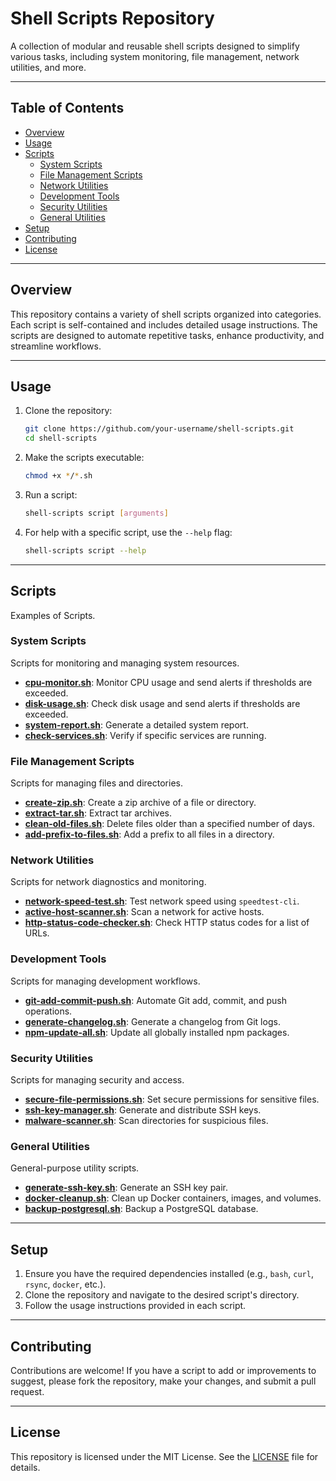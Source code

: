 # Shell Scripts Repository

A collection of modular and reusable shell scripts designed to simplify various tasks, including system monitoring, file management, network utilities, and more.

---

## Table of Contents

- [Overview](#overview)
- [Usage](#usage)
- [Scripts](#scripts)
  - [System Scripts](#system-scripts)
  - [File Management Scripts](#file-management-scripts)
  - [Network Utilities](#network-utilities)
  - [Development Tools](#development-tools)
  - [Security Utilities](#security-utilities)
  - [General Utilities](#general-utilities)
- [Setup](#setup)
- [Contributing](#contributing)
- [License](#license)

---

## Overview

This repository contains a variety of shell scripts organized into categories. Each script is self-contained and includes detailed usage instructions. The scripts are designed to automate repetitive tasks, enhance productivity, and streamline workflows.

---

## Usage

1. Clone the repository:
   ```bash
   git clone https://github.com/your-username/shell-scripts.git
   cd shell-scripts
   ```

2. Make the scripts executable:
   ```bash
   chmod +x */*.sh
   ```

3. Run a script:
   ```bash
   shell-scripts script [arguments]
   ```

4. For help with a specific script, use the `--help` flag:
   ```bash
   shell-scripts script --help
   ```

---

## Scripts
Examples of Scripts.

### System Scripts
Scripts for monitoring and managing system resources.

- **[cpu-monitor.sh](system-scripts/cpu-monitor.sh)**: Monitor CPU usage and send alerts if thresholds are exceeded.
- **[disk-usage.sh](system-scripts/disk-usage.sh)**: Check disk usage and send alerts if thresholds are exceeded.
- **[system-report.sh](system-scripts/system-report.sh)**: Generate a detailed system report.
- **[check-services.sh](system-scripts/check-services.sh)**: Verify if specific services are running.

### File Management Scripts
Scripts for managing files and directories.

- **[create-zip.sh](file-scripts/create-zip.sh)**: Create a zip archive of a file or directory.
- **[extract-tar.sh](file-scripts/extract-tar.sh)**: Extract tar archives.
- **[clean-old-files.sh](file-scripts/clean-old-files.sh)**: Delete files older than a specified number of days.
- **[add-prefix-to-files.sh](file-scripts/add-prefix-to-files.sh)**: Add a prefix to all files in a directory.

### Network Utilities
Scripts for network diagnostics and monitoring.

- **[network-speed-test.sh](network-and-connectivity/network-speed-test.sh)**: Test network speed using `speedtest-cli`.
- **[active-host-scanner.sh](network-and-connectivity/active-host-scanner.sh)**: Scan a network for active hosts.
- **[http-status-code-checker.sh](network-and-connectivity/http-status-code-checker.sh)**: Check HTTP status codes for a list of URLs.

### Development Tools
Scripts for managing development workflows.

- **[git-add-commit-push.sh](development-tools/git-add-commit-push.sh)**: Automate Git add, commit, and push operations.
- **[generate-changelog.sh](development-tools/generate-changelog.sh)**: Generate a changelog from Git logs.
- **[npm-update-all.sh](development-tools/npm-update-all.sh)**: Update all globally installed npm packages.

### Security Utilities
Scripts for managing security and access.

- **[secure-file-permissions.sh](security-utilities/secure-file-permissions.sh)**: Set secure permissions for sensitive files.
- **[ssh-key-manager.sh](security-utilities/ssh-key-manager.sh)**: Generate and distribute SSH keys.
- **[malware-scanner.sh](security-utilities/malware-scanner.sh)**: Scan directories for suspicious files.

### General Utilities
General-purpose utility scripts.

- **[generate-ssh-key.sh](utils/generate-ssh-key.sh)**: Generate an SSH key pair.
- **[docker-cleanup.sh](utils/docker-utils/docker-cleanup.sh)**: Clean up Docker containers, images, and volumes.
- **[backup-postgresql.sh](utils/services-utils/backup-postgresql.sh)**: Backup a PostgreSQL database.

---

## Setup

1. Ensure you have the required dependencies installed (e.g., `bash`, `curl`, `rsync`, `docker`, etc.).
2. Clone the repository and navigate to the desired script's directory.
3. Follow the usage instructions provided in each script.

---

## Contributing

Contributions are welcome! If you have a script to add or improvements to suggest, please fork the repository, make your changes, and submit a pull request.

---

## License

This repository is licensed under the MIT License. See the [LICENSE](LICENSE) file for details.